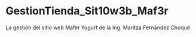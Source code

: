 # GestionTienda_Sit10w3b_Maf3r
La gestión del sitio web Mafer Yogurt de la Ing. Maritza Fernández Choque
